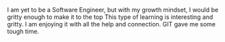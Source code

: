 I am yet to be a Software Engineer, but with my growth mindset, I would be gritty enough to make it to the top
This type of learning is interesting and gritty. I am enjoying it with all the help and connection. GIT gave me some tough time.
